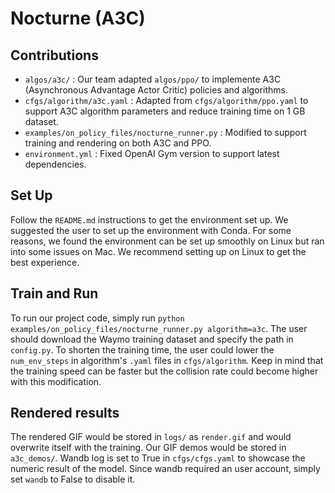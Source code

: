 # Nocturne (A3C)

## Contributions
- ```algos/a3c/``` :  Our team adapted ```algos/ppo/``` to implemente A3C (Asynchronous Advantage Actor Critic) policies and algorithms.
- ```cfgs/algorithm/a3c.yaml``` : Adapted from ```cfgs/algorithm/ppo.yaml``` to support A3C algorithm parameters and reduce training time on 1 GB dataset.
- ```examples/on_policy_files/nocturne_runner.py``` : Modified to support training and rendering on both A3C and PPO. 
- ```environment.yml``` : Fixed OpenAI Gym version to support latest dependencies.

## Set Up
Follow the ```README.md``` instructions to get the environment set up. We suggested the user to set up the environment with Conda. For some reasons, 
we found the environment can be set up smoothly on Linux but ran into some issues on Mac. We recommend setting up on Linux to get the best experience. 

## Train and Run
To run our project code, simply run ```python examples/on_policy_files/nocturne_runner.py algorithm=a3c```. The user should download the Waymo training dataset and 
specify the path in ```config.py```. To shorten the training time, the user could lower the ```num_env_steps``` in algorithm's ```.yaml``` files in ```cfgs/algorithm```. 
Keep in mind that the training speed can be faster but the collision rate could become higher with this modification.

## Rendered results
The rendered GIF would be stored in ```logs/``` as ```render.gif``` and would overwrite itself with the training. 
Our GIF demos would be stored in ```a3c_demos/```. Wandb log is set to True in ```cfgs/cfgs.yaml``` to showcase the numeric result of the model. 
Since wandb required an user account, simply set ```wandb``` to False to disable it.
